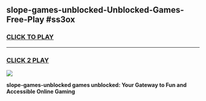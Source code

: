
## slope-games-unblocked-Unblocked-Games-Free-Play #ss3ox
<h3>
<a href="https://us.freeplayer.one?title=slope-games-unblocked&ref=9M">CLICK TO PLAY</a></h3>
<hr>

<h3>
<a href="https://us.freeplayer.one?title=slope-games-unblocked&ref=9M">CLICK 2 PLAY</a>
  
</h3>

<a href="https://us.freeplayer.one?title=slope-games-unblocked&ref=9M"><img src="https://clearcache.store/games.png"></a>


**slope-games-unblocked games unblocked: Your Gateway to Fun and Accessible Online Gaming**
